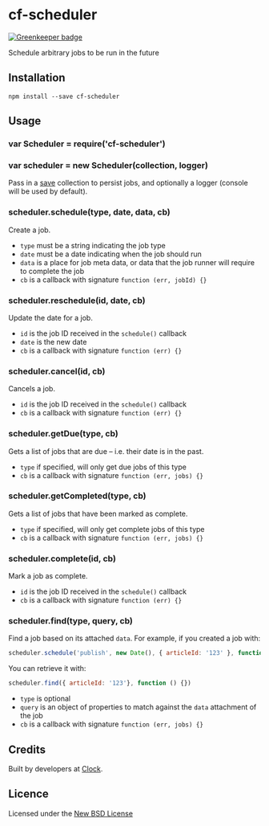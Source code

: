 # cf-scheduler

[![Greenkeeper badge](https://badges.greenkeeper.io/clocklimited/cf-scheduler.svg)](https://greenkeeper.io/)

Schedule arbitrary jobs to be run in the future

## Installation

    npm install --save cf-scheduler

## Usage

### var Scheduler = require('cf-scheduler')

### var scheduler = new Scheduler(collection, logger)

Pass in a [save](https://github.com/serby/save) collection to persist jobs, and optionally
a logger (console will be used by default).

### scheduler.schedule(type, date, data, cb)

Create a job.

- `type` must be a string indicating the job type
- `date` must be a date indicating when the job should run
- `data` is a place for job meta data, or data that the job runner will require to complete the job
- `cb` is a callback with signature `function (err, jobId) {}`

### scheduler.reschedule(id, date, cb)

Update the date for a job.

- `id` is the job ID received in the `schedule()` callback
- `date` is the new date
- `cb` is a callback with signature `function (err) {}`

### scheduler.cancel(id, cb)

Cancels a job.

- `id` is the job ID received in the `schedule()` callback
- `cb` is a callback with signature `function (err) {}`

### scheduler.getDue(type, cb)

Gets a list of jobs that are due – i.e. their date is in the past.

- `type` if specified, will only get due jobs of this type
- `cb` is a callback with signature `function (err, jobs) {}`

### scheduler.getCompleted(type, cb)

Gets a list of jobs that have been marked as complete.

- `type` if specified, will only get complete jobs of this type
- `cb` is a callback with signature `function (err, jobs) {}`

### scheduler.complete(id, cb)

Mark a job as complete.

- `id` is the job ID received in the `schedule()` callback
- `cb` is a callback with signature `function (err) {}`

### scheduler.find(type, query, cb)

Find a job based on its attached `data`. For example, if you created a job with:

```js
scheduler.schedule('publish', new Date(), { articleId: '123' }, function () {})
```

You can retrieve it with:

```js
scheduler.find({ articleId: '123'}, function () {})
```

- `type` is optional
- `query` is an object of properties to match against the `data` attachment of the job
- `cb` is a callback with signature `function (err, jobs) {}`

## Credits
Built by developers at [Clock](http://clock.co.uk).

## Licence
Licensed under the [New BSD License](http://opensource.org/licenses/bsd-license.php)
